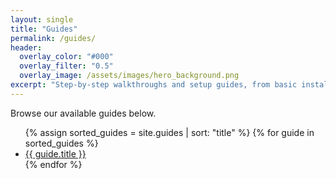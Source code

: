 ```yaml
---
layout: single
title: "Guides"
permalink: /guides/
header:
  overlay_color: "#000"
  overlay_filter: "0.5"
  overlay_image: /assets/images/hero_background.png
excerpt: "Step-by-step walkthroughs and setup guides, from basic installs to visual configuration and advanced tweaks."
---
```


Browse our available guides below.

<ul>
  {% assign sorted_guides = site.guides | sort: "title" %}
  {% for guide in sorted_guides %}
    <li><a href="{{ guide.url | relative_url }}">{{ guide.title }}</a></li>
  {% endfor %}
</ul>
